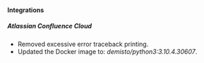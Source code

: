 
#### Integrations
##### Atlassian Confluence Cloud
- Removed excessive error traceback printing.
- Updated the Docker image to: *demisto/python3:3.10.4.30607*.
